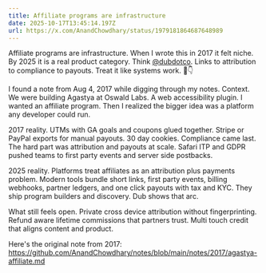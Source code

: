 ```yaml
---
title: Affiliate programs are infrastructure
date: 2025-10-17T13:45:14.197Z
url: https://x.com/AnandChowdhary/status/1979181864687648989
---
```


Affiliate programs are infrastructure. When I wrote this in 2017 it felt niche. By 2025 it is a real product category. Think [@dubdotco](https://x.com/dubdotco). Links to attribution to compliance to payouts. Treat it like systems work. 🔗👇  
  
I found a note from Aug 4, 2017 while digging through my notes. Context. We were building Agastya at Oswald Labs. A web accessibility plugin. I wanted an affiliate program. Then I realized the bigger idea was a platform any developer could run.  
  
2017 reality. UTMs with GA goals and coupons glued together. Stripe or PayPal exports for manual payouts. 30 day cookies. Compliance came last. The hard part was attribution and payouts at scale. Safari ITP and GDPR pushed teams to first party events and server side postbacks.  
  
2025 reality. Platforms treat affiliates as an attribution plus payments problem. Modern tools bundle short links, first party events, billing webhooks, partner ledgers, and one click payouts with tax and KYC. They ship program builders and discovery. Dub shows that arc.  
  
What still feels open. Private cross device attribution without fingerprinting. Refund aware lifetime commissions that partners trust. Multi touch credit that aligns content and product.   
  
Here's the original note from 2017: <https://github.com/AnandChowdhary/notes/blob/main/notes/2017/agastya-affiliate.md>
